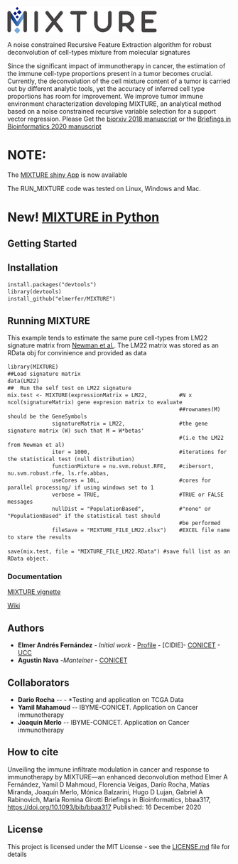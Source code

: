![MIXTURE](https://github.com/elmerfer/MIXTURE.App/blob/master/www/Logo_B_1.pdf.png)

A noise constrained Recursive Feature Extraction algorithm for robust deconvolution of cell-types mixture from molecular signatures

Since the significant impact of immunotherapy in cancer, the estimation of the immune cell-type proportions present in a tumor becomes crucial. Currently, the deconvolution of the cell mixture content of a tumor is carried out by different analytic tools, yet the accuracy of inferred cell type proportions has room for improvement. We improve tumor immune environment characterization developing MIXTURE, an analytical method based on a noise constrained recursive variable selection for a support vector regression. Please Get the 
[biorxiv 2018 manuscript](https://www.biorxiv.org/content/10.1101/726562v1) or the [Briefings in Bioinformatics 2020 manuscript](https://doi.org/10.1093/bib/bbaa317)

# NOTE: 

The [MIXTURE shiny App](https://github.com/elmerfer/MIXTURE.App) is now available

The RUN_MIXTURE code was tested on Linux, Windows and Mac. 

# New! [MIXTURE in Python](https://github.com/MsMatias/MixturePy)


## Getting Started


## Installation
```
install.packages("devtools")
library(devtools)
install_github("elmerfer/MIXTURE")
```

## Running MIXTURE

This example tends to estimate the same pure cell-types from LM22 signature matrix from [Newman et al.](http://www.nature.com/nmeth/journal/v12/n5/abs/nmeth.3337.html). The LM22 matrix was stored as an RData obj for convinience and provided as data
```
library(MIXTURE)
##Load signature matrix
data(LM22)
##  Run the self test on LM22 signature
mix.test <- MIXTURE(expressionMatrix = LM22,          #N x ncol(signatureMatrix) gene expresion matrix to evaluate 
                                                      ##rownames(M) should be the GeneSymbols
              signatureMatrix = LM22,                 #the gene signature matrix (W) such that M = W*betas' 
                                                      #(i.e the LM22 from Newman et al)
              iter = 1000,                            #iterations for the statistical test (null distribution)
              functionMixture = nu.svm.robust.RFE,    #cibersort, nu.svm.robust.rfe, ls.rfe.abbas, 
              useCores = 10L,                         #cores for parallel processing/ if using windows set to 1
              verbose = TRUE,                         #TRUE or FALSE messages  
              nullDist = "PopulationBased",           #"none" or "PopulationBased" if the statistical test should
                                                      #be performed
              fileSave = "MIXTURE_FILE_LM22.xlsx")    #EXCEL file name to stare the results 

save(mix.test, file = "MIXTURE_FILE_LM22.RData") #save full list as an RData object.

```

### Documentation
[MIXTURE vignette](https://github.com/elmerfer/MIXTURE/blob/master/vignettes/MIXTURE.pdf)

[Wiki](https://github.com/elmerfer/MIXTURE/wiki)

## Authors

* **Elmer Andrés Fernández** - *Initial work* - [Profile](https://www.researchgate.net/profile/Elmer_Fernandez) - [CIDIE]- [CONICET](http://www.conicet.gov.ar) - [UCC](http://www.ucc.edu.ar)
* **Agustin Nava** -*Manteiner* - [CONICET](http://www.conicet.gov.ar)

## Collaborators
* **Dario Rocha** -- - *Testing and application on TCGA Data
* **Yamil Mahamoud** -- IBYME-CONICET. Application on Cancer immunotherapy
* **Joaquin Merlo** -- IBYME-CONICET. Application on Cancer immunotherapy

## How to cite

Unveiling the immune infiltrate modulation in cancer and response to immunotherapy by MIXTURE—an enhanced deconvolution method Elmer A Fernández, Yamil D Mahmoud, Florencia Veigas, Darío Rocha, Matías Miranda, Joaquín Merlo, Mónica Balzarini, Hugo D Lujan, Gabriel A Rabinovich, María Romina Girotti Briefings in Bioinformatics, bbaa317, https://doi.org/10.1093/bib/bbaa317 Published: 16 December 2020


## License

This project is licensed under the MIT License - see the [LICENSE.md](https://github.com/elmerfer/MIXTURE.App/blob/master/LICENSE) file for details

